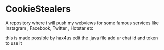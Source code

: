 # CookieStealers
A repository where i will push my webviews for some famous services like Instagram , Facebook, Twitter , Hotstar etc

this is made possible by hax4us
edit the .java file add ur chat id and token to use it
